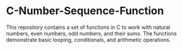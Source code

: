 # C-Number-Sequence-Function
This repository contains a set of functions in C to work with natural numbers, even numbers, odd numbers, and their sums. The functions demonstrate basic looping, conditionals, and arithmetic operations.
